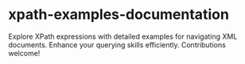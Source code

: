 # xpath-examples-documentation
Explore XPath expressions with detailed examples for navigating XML documents. Enhance your querying skills efficiently. Contributions welcome!
